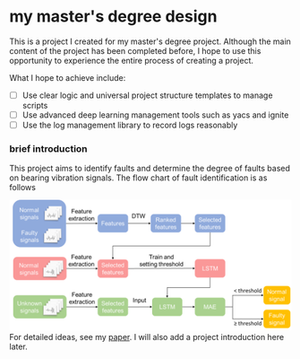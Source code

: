 # my master's degree design
This is a project I created for my master's degree project. Although the main content of the project has been completed before, I hope to use this opportunity to experience the entire process of creating a project. 

What I hope to achieve include: 

- [ ] Use clear logic and universal project structure templates to manage scripts
- [ ] Use advanced deep learning management tools such as yacs and ignite
- [ ] Use the log management library to record logs reasonably 

### brief introduction 

This project aims to identify faults and determine the degree of faults based on bearing vibration signals. The flow chart of fault identification is as follows

![flowchart](resource/img/flowchart.png) 
For detailed ideas, see my [paper](resource/doc/paper.docx). I will also add a project introduction here later.
